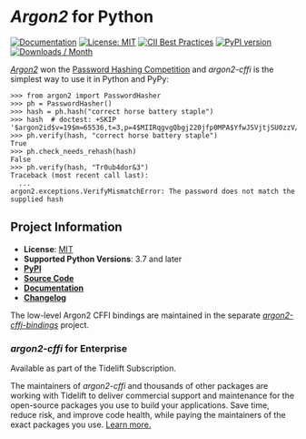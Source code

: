 # *Argon2* for Python

[![Documentation](https://img.shields.io/badge/Docs-Read%20The%20Docs-black)](https://argon2-cffi.readthedocs.io/)
[![License: MIT](https://img.shields.io/badge/license-MIT-C06524)](https://github.com/hynek/argon2-cffi/blob/main/LICENSE)
[![CII Best Practices](https://bestpractices.coreinfrastructure.org/projects/6671/badge)](https://bestpractices.coreinfrastructure.org/projects/6671)
[![PyPI version](https://img.shields.io/pypi/v/argon2-cffi)](https://pypi.org/project/argon2-cffi/)
[![Downloads / Month](https://static.pepy.tech/personalized-badge/argon2-cffi?period=month&units=international_system&left_color=grey&right_color=blue&left_text=Downloads%20/%20Month)](https://pepy.tech/project/argon2-cffi)

<!-- begin-short -->

[*Argon2*](https://github.com/p-h-c/phc-winner-argon2) won the [Password Hashing Competition](https://www.password-hashing.net/) and *argon2-cffi* is the simplest way to use it in Python and PyPy:

```pycon
>>> from argon2 import PasswordHasher
>>> ph = PasswordHasher()
>>> hash = ph.hash("correct horse battery staple")
>>> hash  # doctest: +SKIP
'$argon2id$v=19$m=65536,t=3,p=4$MIIRqgvgQbgj220jfp0MPA$YfwJSVjtjSU0zzV/P3S9nnQ/USre2wvJMjfCIjrTQbg'
>>> ph.verify(hash, "correct horse battery staple")
True
>>> ph.check_needs_rehash(hash)
False
>>> ph.verify(hash, "Tr0ub4dor&3")
Traceback (most recent call last):
  ...
argon2.exceptions.VerifyMismatchError: The password does not match the supplied hash

```
<!-- end-short -->

## Project Information

- **License**: [MIT](https://choosealicense.com/licenses/mit/)
- **Supported Python Versions**: 3.7 and later
- [**PyPI**](https://pypi.org/project/argon2-cffi/)
- [**Source Code**](https://github.com/hynek/argon2-cffi)
- [**Documentation**](https://argon2-cffi.readthedocs.io/)
- [**Changelog**](https://github.com/hynek/argon2-cffi/blob/main/CHANGELOG.md)

The low-level Argon2 CFFI bindings are maintained in the separate [*argon2-cffi-bindings*](https://github.com/hynek/argon2-cffi-bindings) project.


### *argon2-cffi* for Enterprise

Available as part of the Tidelift Subscription.

The maintainers of *argon2-cffi* and thousands of other packages are working with Tidelift to deliver commercial support and maintenance for the open-source packages you use to build your applications.
Save time, reduce risk, and improve code health, while paying the maintainers of the exact packages you use.
[Learn more.](https://tidelift.com/subscription/pkg/pypi-argon2-cffi?utm_source=undefined&utm_medium=referral&utm_campaign=enterprise&utm_term=repo)
